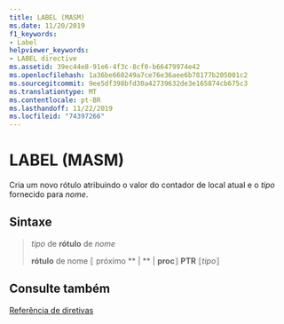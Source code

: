 ```yaml
---
title: LABEL (MASM)
ms.date: 11/20/2019
f1_keywords:
- Label
helpviewer_keywords:
- LABEL directive
ms.assetid: 39ec44e8-91e6-4f3c-8cf0-b66479974e42
ms.openlocfilehash: 1a36be660249a7ce76e36aee6b78177b205001c2
ms.sourcegitcommit: 9ee5df398bfd30a42739632de3e165874cb675c3
ms.translationtype: MT
ms.contentlocale: pt-BR
ms.lasthandoff: 11/22/2019
ms.locfileid: "74397266"
---
```

# <a name="label-masm"></a>LABEL (MASM)

Cria um novo rótulo atribuindo o valor do contador de local atual e o *tipo* fornecido para *nome*.

## <a name="syntax"></a>Sintaxe

> *tipo* de **rótulo** de *nome*
>
> **rótulo** de nome ⟦ próximo ** | **  | **proc**⟧ **PTR** ⟦*tipo*⟧

## <a name="see-also"></a>Consulte também

[Referência de diretivas](directives-reference.md)
